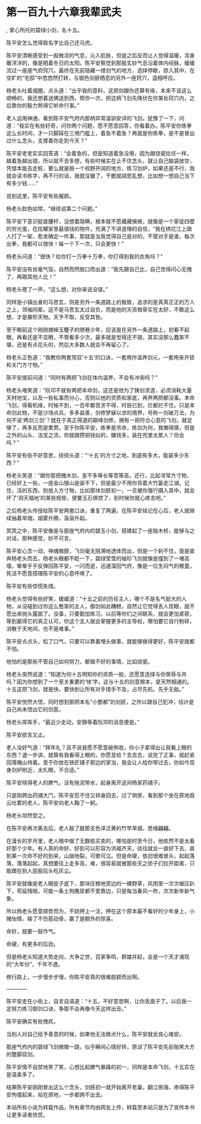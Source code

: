 # 第一百九十六章我辈武夫
,  掌心所托的碧绿小剑，名十五。
   陈平安怎么觉得取名字比自己还马虎。
   陈平安清晰感受到一股微凉的气息，沁入肌肤，但是之后反而让人觉得温暖，浑身暖洋洋的，像是晒着冬日的太阳。陈平安察觉到那股玄妙气息沿着体内经脉，缓缓流过一座座气府窍穴，最终在先前隐藏一缕剑气的地方，选择停歇，掠入其中，在空旷的“宅邸”中悠悠然打转，与银色剑胚栖息的另外一座窍穴，遥相呼应。
   杨老头吐着烟圈，点头道：“出乎我的意料，这把剑跟你还算有缘，本来不该这么顺畅的，我还想着送佛送到西，帮你一次，把这柄飞剑先降伏在你某处窍穴内，之后靠你的毅力熬得它听命行事。”
   老人运用神通，看到陈平安气府内那柄异常温驯安详的飞剑，犹豫了一下，问道：“我实在有些好奇，问你两个问题，愿不愿意回答，你看着办。陈平安你练拳这么长时间，才一只脚踩在三境门槛上，着急不着急？再就是你练拳，是不是冒出过什么念头，支撑着你走到今天？”
   陈平安老老实实回答道：“会着急的，但是知道着急没用，因为跟烧瓷拉坯一样，越着急越出错，所以就不去多想，有些时候实在止不住念头，就让自己脑袋放空，凭借本能去走桩，要么就是挑一个视野开阔的地方，练习剑炉，如果还是不行，我就会读书练字，再不行的话，我就没辙了，干脆就胡思乱想，比如想一想自己当下有多少钱……”
   说到这里，陈平安有些赧颜。
   杨老头脸色如常，“继续说第二个问题。”
   陈平安下意识挺直腰杆，没想着隐瞒，根本就不愿藏藏掖掖，就像是一个家徒四壁的穷光蛋，在炫耀家里最值钱的物件，充满了不讲道理的自信，“我在绣花江上跟人打了一架，愈发确定一件事，那就是当我觉得自己是对的，不管对手是谁，每次出拳，我都可以很快！每一个下一次，只会更快！”
   杨老头问道：“很快？给你打一万拳十万拳，你打得到我的衣角吗？”
   陈平安没有丝毫气馁，自然而然脱口而出道：“我先跟自己比，自己觉得问心无愧了，再跟其他人比！”
   杨老头嗯了一声，“这么想，对你来说没错。”
   同样是小镇出身的马苦玄，则是另外一条道路上的极致，追求的是真真正正的万人之上，领袖同辈。这不是马苦玄太过自负，而是他的天资根骨实在太好，不敢这么想，才是暴殄天物。天予不取，反受其咎。
   至于眼前这个刚刚摘掉玉簪子的陋巷少年，应该是在另外一条道路上，初看不起眼，再看还是不显眼，不管看多少次，最多就是觉得还不错，其实没那么蠢笨不堪，还是有点花头的，然后大多数人就会不再留心了。
   杨老头正色道：“我教你两套驾驭‘十五’的口诀，一套用作温养剑元，一套用来开锁和关门方寸物。”
   陈平安提前问道：“同时有两把飞剑在体内温养，不会有冲突吗？”
   杨老头嗤笑道：“阮邛不就有两把本命剑，这还是他为了铸剑求道，必须消耗大量天材地宝，以及一些私事而分心，否则以他的资质和家底，再养两把都没事。本命飞剑，得看机缘，时候不到，一百年都苦求不得，时辰已到，拦都拦不住。只是本命剑此物，不是沙场点兵，多多益善，剑修梦寐以求的境界，号称一剑破万法，为何不说‘两剑三剑’？就在于真正得道的巅峰剑修，拥有一把符合心意的飞剑，就足够了，再多反而是累赘。至于你陈平安，练拳是吊命，练剑为何，我懒得猜，但是之外的山头、法宝之流，你就跟攒铜钱似的，嫌钱多，装在兜里太累人？你会吗？”
   陈平安有些不好意思，挠挠头道：“‘十五’的方寸之地，到底有多大，能装多少东西？”
   杨老头笑道：“跟你那把槐木剑，差不多等长等宽等高，还行，比起寻常方寸物，已经好上一些。一座金山银山是装不下，但是最少不用你背着大竹篓走江湖。记住，活的东西，别放入方寸物，比如那块剑胚初一，一旦被你强行摄入其中，就会坏了‘洞天福地’的某些规矩，便要玉石俱焚了，到时候你就心疼去吧。”
   之后杨老头传授给陈平安两套口诀，重复了两遍，在陈平安铭记在心后，老人就继续抽着旱烟，烟雾升腾，袅袅升起。
   冥冥之中，陈平安像是与那座气府内的碧玉小剑，搭建起了一座独木桥，能够与之对话，那种感觉，妙不可言。
   陈平安心念一动，神魂微颤，飞剑毫无阻滞地透体而出，但是一个刹不住，竟是直奔杨老头而去，杨老头眼都不眨一下，碧绿莹莹的袖珍飞剑就像是撞到了一堵高墙，晕晕乎乎反弹回陈平安，一闪而逝，迅速溜回气府，像是一位生闷气的稚童，死活不愿意搭理陈平安的心意呼唤了。
   陈平安有些惊慌失措。
   杨老头觉得有些好笑，缓缓道：“十五之前的历任主人，哪个不是名气挺大的人物，从没碰到过你这么憨笨的主人，御剑如此糟糕，自然让它觉得丢人现眼，就不愿出来抛头露面了。没事，只要勤加练习，以后等你们之间联系，就会更加紧密，等到赢得它的真正认可，你这个主人就会掌握更多的主导权，哪怕要它自行粉碎，消散于天地间，也不是难事。”
   陈平安点点头，松了口气，只要可以靠着埋头做事，就能够做得更好，陈平安就都不怕。
   他怕的是那些不管自己如何努力，都做不好的事情，比如烧瓷。
   杨老头突然说道：“知道为何十五明知你的资质一般，还愿意选择与你荣辱与共吗？因为你想到了一个至关重要的‘快’字。这与十五的剑意根本，是天然相通的。十五这把飞剑，就是快，要快到让所有对手措手不及，占尽先机，先手无敌。”
   陈平安恍然大悟，同时想到那把本名“小酆都”的剑胚，之所以跟自己犯冲，估计是自己尚未悟出它的剑意。
   杨老头挥挥手，“最近少走动，安静等着阮邛的消息便是。”
   陈平安欲言又止。
   老人没好气道：“拜年礼？且不说我愿不愿意破例收，你小子拿得出让我看上眼的东西？退一步讲，就算有我看得上眼的，你愿意给？去去去，说完了正事，就赶紧回落魄山待着。至于你放在铁匠铺子那边的家当，我会让人给你带过去，你如今现身剑炉附近，太扎眼，不合适。”
   陈平安晓得老人的脾气，没有拖泥带水，起身离开这间杨家药铺子。
   只是刚跨出药铺大门，陈平安忍不住又转身回去，过了侧房，看到那个坐在原地吞云吐雾的老人，陈平安向老人鞠了一躬。
   杨老头坦然受之。
   在陈平安再次离去后，老人敲了敲那支色泽泛黄的竹竿旱烟，思绪翩翩。
   在漫长的岁月里，老人暗中做了无数桩买卖的，哪怕是时至今日，他依然不是太看好那个少年。有人真的命好，好到可以形容为洪福齐天，往往就会一直好下去，直到某一次命不好的到来，山崩地裂，可歌可泣。但是命硬，依旧很难冒头，起起落落，落落起起，真想要往上走多高，难，很容易就被那些天之骄子们拉开距离，只能跟在别人屁股后头吃灰尘。
   陈平安就像是老人眼皮子底下，那块庄稼地旁边的一棵野草，风雨里一次次被压趴下，苟延残喘，可能一条土狗撒尿都不爱靠边，只是每当春风一吹，次次新年新气象。
   所以杨老头愿意顺势而为，不妨押上一注，押在这个原本最不看好的少年身上，小赌怡情，输了不伤筋动骨，赢了是额外的惊喜。
   命好，就要一鼓作气。
   命硬，有更多的后劲。
   但是杨老头知道大势走向，大争之世，百家争鸣，群雄并起，会是一个天才涌现的“大年份”，千年不遇。
   修行路上，一步慢步步慢，你陈平安真的很难脱颖而出啊。
   ————
   陈平安走在小街上，自言自语道：“十五，不好意思啊，让你丢面子了。以后我一定努力练习御剑口诀，争取不会再像今天这样出丑。”
   陈平安确实有些愧疚。
   当别人对自己给予善意的时候，如果他无法做点什么，陈平安就会良心难安。
   那座气府内的碧绿飞剑微微一跳，似乎瞬间心情好转，原谅了陈平安先前贻笑大方的蹩脚驭剑。
   陈平安情不自禁地笑了笑，心想比起脾气暴躁的初一，同样是本命飞剑，十五实在是温柔多了。
   结果陈平安刚刚冒出这么个念头，剑胚初一就开始离开老巢，翻江倒海，疼得陈平安佝偻起来，站在原地，一步都跨不出去。
  本站所有小说为转载作品，所有章节均由网友上传，转载至本站只是为了宣传本书让更多读者欣赏。